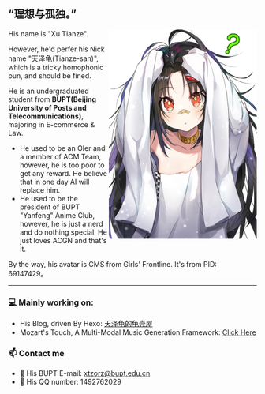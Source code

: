 ## “理想与孤独。”

<img align="right" width="300" src="CMS.jpg">

His name is "Xu Tianze".

However, he'd perfer his Nick name "天泽龟(Tianze-san)", which is a tricky homophonic pun, and should be fined.

He is an undergraduated student from **BUPT(Beijing University of Posts and Telecommunications)**, majoring in E-commerce & Law. 

- He used to be an OIer and a member of ACM Team, however, he is too poor to get any reward. He believe that in one day AI will replace him.
- He used to be the president of BUPT "Yanfeng" Anime Club, however, he is just a nerd and do nothing special. He just loves ACGN and that's it.

By the way, his avatar is CMS from Girls' Frontline. It's from PID: 69147429。

---

### 💻 Mainly working on:

- His Blog, driven By Hexo: [天泽龟的龟壳屋](https://turleing.github.io/)
- Mozart's Touch, A Multi-Modal Music Generation Framework: [Click Here](https://github.com/WangTooNaive/MozartsTouch)

### 📫 Contact me

- 📧 His BUPT E-mail: xtzorz@bupt.edu.cn
- 🐧 His QQ number: 1492762029
